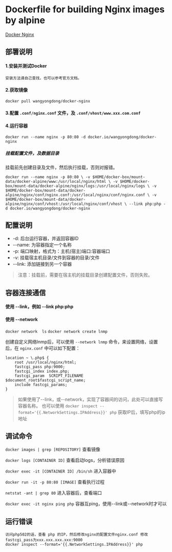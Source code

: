 # Dockerfile for building Nginx images by alpine
[Docker Nginx](https://github.com/wangyongdong/docker-alpine/tree/master/nginx)

## 部署说明


#### 1.安装并测试Docker
    安装方法请自己查找，也可以参考官方文档。


#### 2.获取镜像

`docker pull wangyongdong/docker-nginx`


#### 3.配置 `.conf/nginx.conf` 文件，及 `.conf/vhost/www.xxx.com.conf`


#### 4.运行容器

`docker run --name nginx -p 80:80 -d docker.io/wangyongdong/docker-nginx`


##### 挂载配置文件，及数据目录

挂载前先创建目录及文件，然后执行挂载，否则对报错。

`docker run --name nginx -p 80:80 \
-v $HOME/docker-box/mount-data/docker-alpine/www:/usr/local/nginx/html \
-v $HOME/docker-box/mount-data/docker-alpine/nginx/logs:/usr/local/nginx/logs \
-v $HOME/docker-box/mount-data/docker-alpine/nginx/conf/nginx.conf:/usr/local/nginx/conf/nginx.conf \
-v $HOME/docker-box/mount-data/docker-alpine/nginx/conf/vhost:/usr/local/nginx/conf/vhost \
--link php:php -d docker.io/wangyongdong/docker-nginx`


## 配置说明

 - -d: 后台运行容器，并返回容器ID
 - --name: 为容器指定一个名称
 - -p: 端口映射，格式为：主机(宿主)端口:容器端口
 - -v: 挂载宿主机目录/文件到容器的目录/文件
 - --link: 添加链接到另一个容器

> 注意：挂载前，需要在宿主机的挂载目录创建配置文件，否则失败。


## 容器连接通信


#### 使用 --link，例如 --link php:php


#### 使用 --network

`docker network  ls`
`docker network create lnmp`

创建自定义网络lnmp后，可以使用 `--network lnmp` 命令，来设置网络，设置后，在 `nginx.conf` 中可以如下配置：


```apacheconfig
location ~ \.php$ {
    root /usr/local/nginx/html;
    fastcgi_pass php:9000; 
    fastcgi_index index.php;
    fastcgi_param  SCRIPT_FILENAME  $document_root$fastcgi_script_name;
    include fastcgi_params;
} 
```


> 如果使用了--link，或--network，实现了容器间的访问，此处可以直接写容器名称。
> 也可以使用 `docker inspect --format='{{.NetworkSettings.IPAddress}}' php` 获取IP后，填写php的ip地址


## 调试命令

`docker images | grep [REPOSITORY]` 查看镜像

`docker logs [CONTAINER ID]` 查看启动logs，分析错误原因

`docker exec -it [CONTAINER ID] /bin/sh` 进入容器中

`docker run -it -p 80:80 [IMAGE]` 查看执行过程

`netstat -ant | grep 80` 进入容器后，查看端口

`docker exec -it nginx ping php` 容器互ping，使用--link或--network时才可以


## 运行错误
    访问php502的话，查看 php 的IP，然后修改nginx的配置文件nginx.conf 修改fastcgi_pass为xxx.xxx.xxx.xxx:9000
    docker inspect --format='{{.NetworkSettings.IPAddress}}' php
